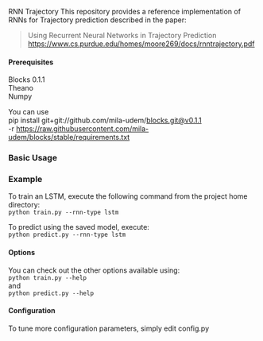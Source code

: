 RNN Trajectory
This repository provides a reference implementation of RNNs for Trajectory prediction described in the paper:<br>
> Using Recurrent Neural Networks in Trajectory Prediction<br>
https://www.cs.purdue.edu/homes/moore269/docs/rnntrajectory.pdf

#### Prerequisites
Blocks 0.1.1 <br>
Theano <br>
Numpy <br>

You can use <br>
pip install git+git://github.com/mila-udem/blocks.git@v0.1.1 \
  -r https://raw.githubusercontent.com/mila-udem/blocks/stable/requirements.txt

### Basic Usage

### Example
To train an LSTM, execute the following command from the project home directory:<br/>
	``python train.py --rnn-type lstm``

To predict using the saved model, execute:<br/>
    ``python predict.py --rnn-type lstm``

#### Options
You can check out the other options available using:<br/>
	``python train.py --help``
	<br/>and<br/>
	``python predict.py --help``

#### Configuration
To tune more configuration parameters, simply edit config.py

